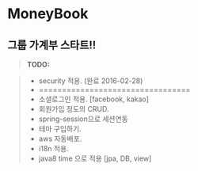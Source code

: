# MoneyBook
## 그룹 가계부 스타트!!

> **TODO:**

> - security 적용. (완료 2016-02-28)
> - =================================
> - 소셜로그인 적용. [facebook, kakao]
> - 회원가입 정도의 CRUD.
> - spring-session으로 세션연동
> - 테마 구입하기.
> - aws 자동배포.
> - i18n 적용.
> - java8 time 으로 적용 [jpa, DB, view]
